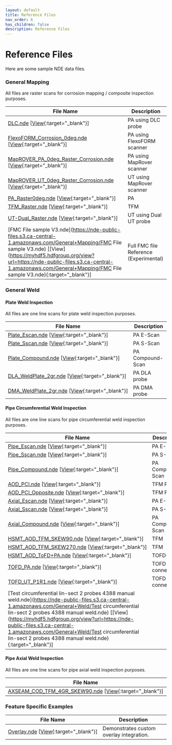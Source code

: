 ```yaml
---
layout: default
title: Reference Files
nav_order: 6
has_children: false
description: Reference Files
---
```


# Reference Files

Here are some sample NDE data files.

### General Mapping
All files are raster scans for corrosion mapping / composite inspection purposes.

| File Name                             | Description 					|
| ------------------------------------- | -----------------------------	|
| [DLC.nde](https://nde-public-files.s3.ca-central-1.amazonaws.com/General+Mapping/DLC.nde) [[View](https://myhdf5.hdfgroup.org/view?url=https://nde-public-files.s3.ca-central-1.amazonaws.com/General+Mapping/DLC.nde){:target="_blank"}]           					| PA using DLC probe 			|
| [FlexoFORM_Corrosion_0deg.nde](https://nde-public-files.s3.ca-central-1.amazonaws.com/General+Mapping/FlexoFORM_Corrosion_0deg.nde) [[View](https://myhdf5.hdfgroup.org/view?url=https://nde-public-files.s3.ca-central-1.amazonaws.com/General+Mapping/FlexoFORM_Corrosion_0deg.nde){:target="_blank"}]  		| PA using FlexoFORM scanner	|
| [MapROVER_PA_0deg_Raster_Corrosion.nde](https://nde-public-files.s3.ca-central-1.amazonaws.com/General+Mapping/MapROVER_PA_0deg_Raster_Corrosion.nde) [[View](https://myhdf5.hdfgroup.org/view?url=https://nde-public-files.s3.ca-central-1.amazonaws.com/General+Mapping/MapROVER_PA_0deg_Raster_Corrosion.nde){:target="_blank"}]	| PA using MapRover scanner  	|
| [MapROVER_UT_0deg_Raster_Corrosion.nde](https://nde-public-files.s3.ca-central-1.amazonaws.com/General+Mapping/MapROVER_UT_0deg_Raster_Corrosion.nde) [[View](https://myhdf5.hdfgroup.org/view?url=https://nde-public-files.s3.ca-central-1.amazonaws.com/General+Mapping/MapROVER_UT_0deg_Raster_Corrosion.nde){:target="_blank"}] | UT using MapRover scanner    	|
| [PA_Raster0deg.nde](https://nde-public-files.s3.ca-central-1.amazonaws.com/General+Mapping/PA_Raster0deg.nde) [[View](https://myhdf5.hdfgroup.org/view?url=https://nde-public-files.s3.ca-central-1.amazonaws.com/General+Mapping/PA_Raster0deg.nde){:target="_blank"}]          			| PA 				            |
| [TFM_Raster.nde](https://nde-public-files.s3.ca-central-1.amazonaws.com/General+Mapping/TFM_Raster.nde) [[View](https://myhdf5.hdfgroup.org/view?url=https://nde-public-files.s3.ca-central-1.amazonaws.com/General+Mapping/TFM_Raster.nde){:target="_blank"}]          				| TFM							|
| [UT-Dual_Raster.nde](https://nde-public-files.s3.ca-central-1.amazonaws.com/General+Mapping/UT-Dual_Raster.nde) [[View](https://myhdf5.hdfgroup.org/view?url=https://nde-public-files.s3.ca-central-1.amazonaws.com/General+Mapping/UT-Dual_Raster.nde){:target="_blank"}]       				| UT using Dual UT probe		|
| [FMC File sample V3.nde](https://nde-public-files.s3.ca-central-1.amazonaws.com/General+Mapping/FMC File sample V3.nde) [[View](https://myhdf5.hdfgroup.org/view?url=https://nde-public-files.s3.ca-central-1.amazonaws.com/General+Mapping/FMC File sample V3.nde){:target="_blank"}]       				| Full FMC file Reference (Experimental)		|


### General Weld

#### Plate Weld Inspection
All files are one line scans for plate weld inspection purposes.

| File Name            	| Description 		|
| --------------------- | -----------------	|
| [Plate_Escan.nde](https://nde-public-files.s3.ca-central-1.amazonaws.com/General+Weld/Plate_Escan.nde) [[View](https://myhdf5.hdfgroup.org/view?url=https://nde-public-files.s3.ca-central-1.amazonaws.com/General+Weld/Plate_Escan.nde){:target="_blank"}] | PA E-Scan		 |
| [Plate_Sscan.nde](https://nde-public-files.s3.ca-central-1.amazonaws.com/General+Weld/Plate_Sscan.nde) [[View](https://myhdf5.hdfgroup.org/view?url=https://nde-public-files.s3.ca-central-1.amazonaws.com/General+Weld/Plate_Sscan.nde){:target="_blank"}]      	| PA S-Scan			|
| [Plate_Compound.nde](https://nde-public-files.s3.ca-central-1.amazonaws.com/General+Weld/Plate_Compound.nde) [[View](https://myhdf5.hdfgroup.org/view?url=https://nde-public-files.s3.ca-central-1.amazonaws.com/General+Weld/Plate_Compound.nde){:target="_blank"}]    | PA Compound-Scan	|
| [DLA_WeldPlate_2gr.nde](https://nde-public-files.s3.ca-central-1.amazonaws.com/General+Weld/DLA_WeldPlate_2gr.nde) [[View](https://myhdf5.hdfgroup.org/view?url=https://nde-public-files.s3.ca-central-1.amazonaws.com/General+Weld/DLA_WeldPlate_2gr.nde){:target="_blank"}]	| PA DLA probe		|
| [DMA_WeldPlate_2gr.nde](https://nde-public-files.s3.ca-central-1.amazonaws.com/General+Weld/DMA_WeldPlate_2gr.nde) [[View](https://myhdf5.hdfgroup.org/view?url=https://nde-public-files.s3.ca-central-1.amazonaws.com/General+Weld/DMA_WeldPlate_2gr.nde){:target="_blank"}]	| PA DMA probe		|


#### Pipe Circumferential Weld Inspection
All files are one line scans for pipe circumferential weld inspection purposes.

| File Name                										| Description 			|
| ------------------------------------------------------------- | --------------------- |
| [Pipe_Escan.nde](https://nde-public-files.s3.ca-central-1.amazonaws.com/General+Weld/Pipe_Escan.nde) [[View](https://myhdf5.hdfgroup.org/view?url=https://nde-public-files.s3.ca-central-1.amazonaws.com/General+Weld/Pipe_Escan.nde){:target="_blank"}]           										| PA E-Scan				|
| [Pipe_Sscan.nde](https://nde-public-files.s3.ca-central-1.amazonaws.com/General+Weld/Pipe_Sscan.nde) [[View](https://myhdf5.hdfgroup.org/view?url=https://nde-public-files.s3.ca-central-1.amazonaws.com/General+Weld/Pipe_Sscan.nde){:target="_blank"}]           										| PA S-Scan       		|
| [Pipe_Compound.nde](https://nde-public-files.s3.ca-central-1.amazonaws.com/General+Weld/Pipe_Compound.nde) [[View](https://myhdf5.hdfgroup.org/view?url=https://nde-public-files.s3.ca-central-1.amazonaws.com/General+Weld/Pipe_Compound.nde){:target="_blank"}]        										| PA Compound-Scan		|
| [AOD_PCI.nde](https://nde-public-files.s3.ca-central-1.amazonaws.com/General+Weld/AOD_PCI.nde) [[View](https://myhdf5.hdfgroup.org/view?url=https://nde-public-files.s3.ca-central-1.amazonaws.com/General+Weld/AOD_PCI.nde){:target="_blank"}]              										| TFM PCI				|
| [AOD_PCI_Opposite.nde](https://nde-public-files.s3.ca-central-1.amazonaws.com/General+Weld/AOD_PCI_Opposite.nde) [[View](https://myhdf5.hdfgroup.org/view?url=https://nde-public-files.s3.ca-central-1.amazonaws.com/General+Weld/AOD_PCI_Opposite.nde){:target="_blank"}]     										| TFM PCI				|
| [Axial_Escan.nde](https://nde-public-files.s3.ca-central-1.amazonaws.com/General+Weld/Axial_Escan.nde) [[View](https://myhdf5.hdfgroup.org/view?url=https://nde-public-files.s3.ca-central-1.amazonaws.com/General+Weld/Axial_Escan.nde){:target="_blank"}]          										| PA E-Scan				|
| [Axial_Sscan.nde](https://nde-public-files.s3.ca-central-1.amazonaws.com/General+Weld/Axial_Sscan.nde) [[View](https://myhdf5.hdfgroup.org/view?url=https://nde-public-files.s3.ca-central-1.amazonaws.com/General+Weld/Axial_Sscan.nde){:target="_blank"}]          										| PA S-Scan				|
| [Axial_Compound.nde](https://nde-public-files.s3.ca-central-1.amazonaws.com/General+Weld/Axial_Compound.nde) [[View](https://myhdf5.hdfgroup.org/view?url=https://nde-public-files.s3.ca-central-1.amazonaws.com/General+Weld/Axial_Compound.nde){:target="_blank"}]       										| PA Compound-Scan		|
| [HSMT_AOD_TFM_SKEW90.nde](https://nde-public-files.s3.ca-central-1.amazonaws.com/General+Weld/HSMT_AOD_TFM_SKEW90.nde) [[View](https://myhdf5.hdfgroup.org/view?url=https://nde-public-files.s3.ca-central-1.amazonaws.com/General+Weld/HSMT_AOD_TFM_SKEW90.nde){:target="_blank"}]  										| TFM					|
| [HSMT_AOD_TFM_SKEW270.nde](https://nde-public-files.s3.ca-central-1.amazonaws.com/General+Weld/HSMT_AOD_TFM_SKEW270.nde) [[View](https://myhdf5.hdfgroup.org/view?url=https://nde-public-files.s3.ca-central-1.amazonaws.com/General+Weld/HSMT_AOD_TFM_SKEW270.nde){:target="_blank"}] 										| TFM					|
| [HSMT_AOD_ToFD+PA.nde](https://nde-public-files.s3.ca-central-1.amazonaws.com/General+Weld/HSMT_AOD_ToFD%2BPA.nde) [[View](https://myhdf5.hdfgroup.org/view?url=https://nde-public-files.s3.ca-central-1.amazonaws.com/General+Weld/HSMT_AOD_ToFD%2BPA.nde){:target="_blank"}]     										| TOFD+PA				|
| [TOFD_PA.nde](https://nde-public-files.s3.ca-central-1.amazonaws.com/General+Weld/TOFD_PA.nde) [[View](https://myhdf5.hdfgroup.org/view?url=https://nde-public-files.s3.ca-central-1.amazonaws.com/General+Weld/TOFD_PA.nde){:target="_blank"}]              										| TOFD on PA connector	|
| [TOFD_UT_P1R1.nde](https://nde-public-files.s3.ca-central-1.amazonaws.com/General+Weld/TOFD_UT_P1R1.nde) [[View](https://myhdf5.hdfgroup.org/view?url=https://nde-public-files.s3.ca-central-1.amazonaws.com/General+Weld/TOFD_UT_P1R1.nde){:target="_blank"}]         										| TOFD on UT connector	|
| [Test circumferential lin-sect 2 probes 4388 manual weld.nde](https://nde-public-files.s3.ca-central-1.amazonaws.com/General+Weld/Test circumferential lin-sect 2 probes 4388 manual weld.nde) [[View](https://myhdf5.hdfgroup.org/view?url=https://nde-public-files.s3.ca-central-1.amazonaws.com/General+Weld/Test circumferential lin-sect 2 probes 4388 manual weld.nde){:target="_blank"}] 	| 						|


#### Pipe Axial Weld Inspection
All files are one line scans for pipe axial weld inspection purposes.

| File Name                     | Description	|
| ----------------------------- | ------------- |
| [AXSEAM_COD_TFM_4GR_SKEW90.nde](https://nde-public-files.s3.ca-central-1.amazonaws.com/General+Weld/AXSEAM_COD_TFM_4GR_SKEW90.nde) [[View](https://myhdf5.hdfgroup.org/view?url=https://nde-public-files.s3.ca-central-1.amazonaws.com/General+Weld/AXSEAM_COD_TFM_4GR_SKEW90.nde){:target="_blank"}] | TFM			|


### Feature Specific Examples

| File Name   | Description                              |
| ----------- | ---------------------------------------- |
| [Overlay.nde](https://nde-public-files.s3.ca-central-1.amazonaws.com/Feature+Specific/Overlay.nde) [[View](https://myhdf5.hdfgroup.org/view?url=https://nde-public-files.s3.ca-central-1.amazonaws.com/Feature+Specific/Overlay.nde){:target="_blank"}] | Demonstrates custom overlay integration. |
